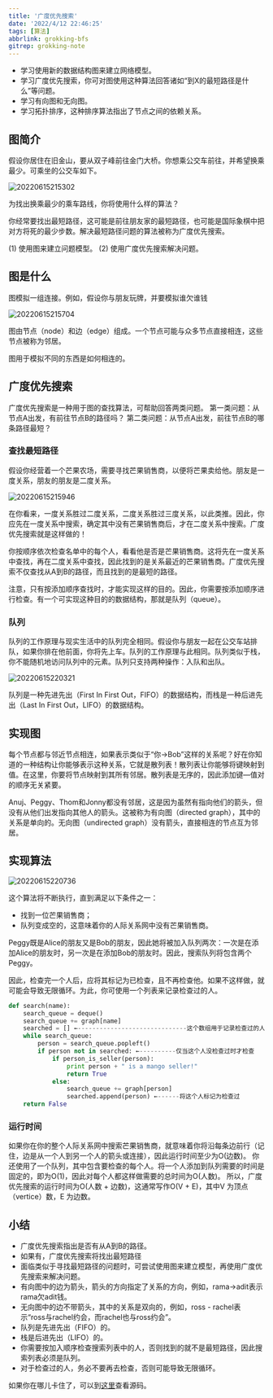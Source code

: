 ```yaml
---
title: '广度优先搜索'
date: '2022/4/12 22:46:25'
tags: [算法]
abbrlink: grokking-bfs
gitrep: grokking-note
---
```

- 学习使用新的数据结构图来建立网络模型。
- 学习广度优先搜索，你可对图使用这种算法回答诸如“到X的最短路径是什么”等问题。
- 学习有向图和无向图。
- 学习拓扑排序，这种排序算法指出了节点之间的依赖关系。

<!--more-->

## 图简介

假设你居住在旧金山，要从双子峰前往金门大桥。你想乘公交车前往，并希望换乘最少。可乘坐的公交车如下。

![20220615215302](https://pic.ours1984.top/img/20220615215302.png!shuiyin)

为找出换乘最少的乘车路线，你将使用什么样的算法？

你经常要找出最短路径，这可能是前往朋友家的最短路径，也可能是国际象棋中把对方将死的最少步数。解决最短路径问题的算法被称为广度优先搜索。

(1) 使用图来建立问题模型。
(2) 使用广度优先搜索解决问题。

## 图是什么

图模拟一组连接。例如，假设你与朋友玩牌，并要模拟谁欠谁钱

![20220615215704](https://pic.ours1984.top/img/20220615215704.png!shuiyin)

图由节点（node）和边（edge）组成。一个节点可能与众多节点直接相连，这些节点被称为邻居。

图用于模拟不同的东西是如何相连的。

## 广度优先搜索

广度优先搜索是一种用于图的查找算法，可帮助回答两类问题。
第一类问题：从节点A出发，有前往节点B的路径吗？
第二类问题：从节点A出发，前往节点B的哪条路径最短？

### 查找最短路径

假设你经营着一个芒果农场，需要寻找芒果销售商，以便将芒果卖给他。朋友是一度关系，朋友的朋友是二度关系。

![20220615215946](https://pic.ours1984.top/img/20220615215946.png!shuiyin)

在你看来，一度关系胜过二度关系，二度关系胜过三度关系，以此类推。因此，你应先在一度关系中搜索，确定其中没有芒果销售商后，才在二度关系中搜索。广度优先搜索就是这样做的！

你按顺序依次检查名单中的每个人，看看他是否是芒果销售商。这将先在一度关系中查找，再在二度关系中查找，因此找到的是关系最近的芒果销售商。广度优先搜索不仅查找从A到B的路径，而且找到的是最短的路径。

注意，只有按添加顺序查找时，才能实现这样的目的。因此，你需要按添加顺序进行检查。有一个可实现这种目的的数据结构，那就是队列（queue）。

### 队列

队列的工作原理与现实生活中的队列完全相同。假设你与朋友一起在公交车站排队，如果你排在他前面，你将先上车。队列的工作原理与此相同。队列类似于栈，你不能随机地访问队列中的元素。队列只支持两种操作：入队和出队。

![20220615220321](https://pic.ours1984.top/img/20220615220321.png!shuiyin)

队列是一种先进先出（First In First Out，FIFO）的数据结构，而栈是一种后进先出（Last In First Out，LIFO）的数据结构。

## 实现图

每个节点都与邻近节点相连，如果表示类似于“你→Bob”这样的关系呢？好在你知道的一种结构让你能够表示这种关系，它就是散列表！散列表让你能够将键映射到值。在这里，你要将节点映射到其所有邻居。散列表是无序的，因此添加键—值对的顺序无关紧要。

Anuj、Peggy、Thom和Jonny都没有邻居，这是因为虽然有指向他们的箭头，但没有从他们出发指向其他人的箭头。这被称为有向图（directed graph），其中的关系是单向的。无向图（undirected graph）没有箭头，直接相连的节点互为邻居。

## 实现算法

![20220615220736](https://pic.ours1984.top/img/20220615220736.png!shuiyin)

这个算法将不断执行，直到满足以下条件之一：

- 找到一位芒果销售商；
- 队列变成空的，这意味着你的人际关系网中没有芒果销售商。

Peggy既是Alice的朋友又是Bob的朋友，因此她将被加入队列两次：一次是在添加Alice的朋友时，另一次是在添加Bob的朋友时。因此，搜索队列将包含两个Peggy。

因此，检查完一个人后，应将其标记为已检查，且不再检查他。如果不这样做，就可能会导致无限循环。为此，你可使用一个列表来记录检查过的人。

```python
def search(name):
    search_queue = deque()
    search_queue += graph[name]
    searched = [] ←------------------------------这个数组用于记录检查过的人
    while search_queue:
        person = search_queue.popleft()
        if person not in searched: ←----------仅当这个人没检查过时才检查
            if person_is_seller(person):
                print person + " is a mango seller!"
                return True
            else:
                search_queue += graph[person]
                searched.append(person) ←------将这个人标记为检查过
    return False

```

### 运行时间

如果你在你的整个人际关系网中搜索芒果销售商，就意味着你将沿每条边前行（记住，边是从一个人到另一个人的箭头或连接），因此运行时间至少为O(边数)。
你还使用了一个队列，其中包含要检查的每个人。将一个人添加到队列需要的时间是固定的，即为O(1)，因此对每个人都这样做需要的总时间为O(人数)。
所以，广度优先搜索的运行时间为O(人数 + 边数)，这通常写作O(V + E)，其中V 为顶点（vertice）数，E 为边数。

## 小结

- 广度优先搜索指出是否有从A到B的路径。
- 如果有，广度优先搜索将找出最短路径
- 面临类似于寻找最短路径的问题时，可尝试使用图来建立模型，再使用广度优先搜索来解决问题。
- 有向图中的边为箭头，箭头的方向指定了关系的方向，例如，rama→adit表示rama欠adit钱。
- 无向图中的边不带箭头，其中的关系是双向的，例如，ross - rachel表示“ross与rachel约会，而rachel也与ross约会”。
- 队列是先进先出（FIFO）的。
- 栈是后进先出（LIFO）的。
- 你需要按加入顺序检查搜索列表中的人，否则找到的就不是最短路径，因此搜索列表必须是队列。
- 对于检查过的人，务必不要再去检查，否则可能导致无限循环。

如果你在哪儿卡住了，可以到[这里](https://github.com/ours1984/note-code/blob/main/grokking-note/graph.cpp)查看源码。
